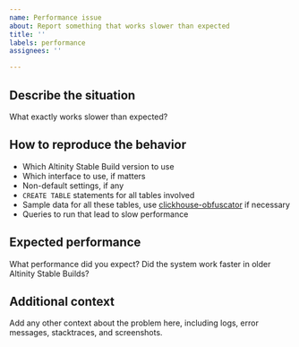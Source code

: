 ```yaml
---
name: Performance issue
about: Report something that works slower than expected
title: ''
labels: performance
assignees: ''

---
```


## Describe the situation
What exactly works slower than expected?

## How to reproduce the behavior

* Which Altinity Stable Build version to use
* Which interface to use, if matters
* Non-default settings, if any
* `CREATE TABLE` statements for all tables involved
* Sample data for all these tables, use [clickhouse-obfuscator](https://github.com/ClickHouse/ClickHouse/blob/master/programs/obfuscator/Obfuscator.cpp#L42-L80) if necessary
* Queries to run that lead to slow performance

## Expected performance
What performance did you expect? Did the system work faster in older Altinity Stable Builds?  

## Additional context
Add any other context about the problem here, including logs, error messages, stacktraces, and screenshots. 
